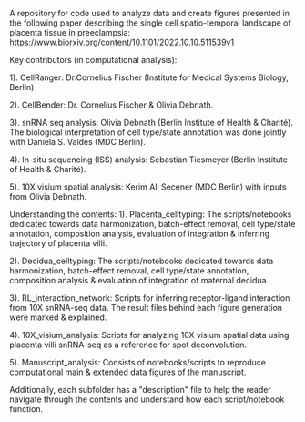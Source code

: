 A repository for code used to analyze data and create figures presented in the following paper describing the single cell spatio-temporal landscape of 
placenta tissue in preeclampsia:
https://www.biorxiv.org/content/10.1101/2022.10.10.511539v1

Key contributors (in computational analysis):

1). CellRanger: Dr.Cornelius Fischer (Institute for Medical Systems Biology, Berlin)

2). CellBender: Dr. Cornelius Fischer & Olivia Debnath. 

3). snRNA seq analysis: Olivia Debnath (Berlin Institute of Health & Charité). The biological interpretation of cell type/state annotation was done 
   jointly with Daniela S. Valdes (MDC Berlin).

4). In-situ sequencing (ISS) analysis: Sebastian Tiesmeyer (Berlin Institute of Health & Charité). 

5). 10X visium spatial analysis: Kerim Ali Secener (MDC Berlin) with inputs from Olivia Debnath. 


Understanding the contents:
1). Placenta_celltyping: The scripts/notebooks dedicated towards data harmonization, batch-effect removal, cell type/state annotation, composition analysis, evaluation of integration & inferring trajectory of placenta villi.

2). Decidua_celltyping: The scripts/notebooks dedicated towards data harmonization, batch-effect removal, cell type/state annotation, composition analysis & evaluation of integration of maternal decidua.

3). RL_interaction_network: Scripts for inferring receptor-ligand interaction from 10X snRNA-seq data. The result files behind each figure generation were marked & explained.

4). 10X_visium_analysis: Scripts for analyzing 10X visium spatial data using placenta villi snRNA-seq as a reference for spot deconvolution.

5). Manuscript_analysis: Consists of notebooks/scripts to reproduce computational main & extended data figures of the manuscript.

Additionally, each subfolder has a "description" file to help the reader navigate through the contents and understand how each script/notebook function.
